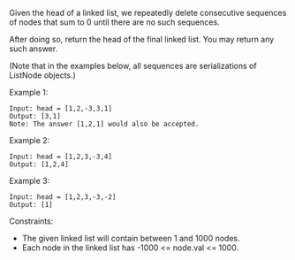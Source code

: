 Given the head of a linked list, we repeatedly delete consecutive sequences of nodes that sum to 0 until there are no such sequences.

After doing so, return the head of the final linked list.  You may return any such answer.

 

(Note that in the examples below, all sequences are serializations of ListNode objects.)

Example 1:

```
Input: head = [1,2,-3,3,1]
Output: [3,1]
Note: The answer [1,2,1] would also be accepted.
```

Example 2:

```
Input: head = [1,2,3,-3,4]
Output: [1,2,4]
```

Example 3:

```
Input: head = [1,2,3,-3,-2]
Output: [1]
```
 

Constraints:
 - The given linked list will contain between 1 and 1000 nodes.
 - Each node in the linked list has -1000 <= node.val <= 1000.